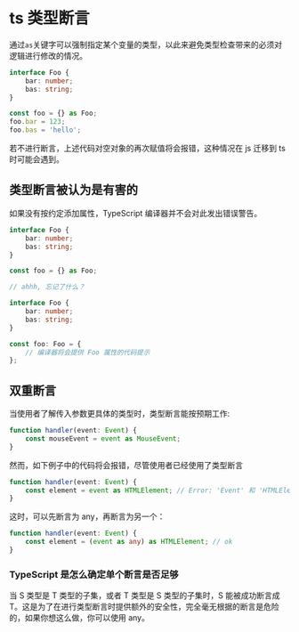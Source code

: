<!-- imageRoot:typescript -->

# ts 类型断言

通过`as`关键字可以强制指定某个变量的类型，以此来避免类型检查带来的必须对逻辑进行修改的情况。

```ts
interface Foo {
	bar: number;
	bas: string;
}

const foo = {} as Foo;
foo.bar = 123;
foo.bas = 'hello';
```

若不进行断言，上述代码对空对象的再次赋值将会报错，这种情况在 js 迁移到 ts 时可能会遇到。

## 类型断言被认为是有害的

如果没有按约定添加属性，TypeScript 编译器并不会对此发出错误警告。

```ts
interface Foo {
	bar: number;
	bas: string;
}

const foo = {} as Foo;

// ahhh, 忘记了什么？
```

```ts
interface Foo {
	bar: number;
	bas: string;
}

const foo: Foo = {
	// 编译器将会提供 Foo 属性的代码提示
};
```

## 双重断言

当使用者了解传入参数更具体的类型时，类型断言能按预期工作:

```ts
function handler(event: Event) {
	const mouseEvent = event as MouseEvent;
}
```

然而，如下例子中的代码将会报错，尽管使用者已经使用了类型断言

```ts
function handler(event: Event) {
	const element = event as HTMLElement; // Error: 'Event' 和 'HTMLElement' 中的任何一个都不能赋值给另外一个
}
```

这时，可以先断言为 any，再断言为另一个：

```ts
function handler(event: Event) {
	const element = (event as any) as HTMLElement; // ok
}
```

### TypeScript 是怎么确定单个断言是否足够

当 S 类型是 T 类型的子集，或者 T 类型是 S 类型的子集时，S 能被成功断言成 T。这是为了在进行类型断言时提供额外的安全性，完全毫无根据的断言是危险的，如果你想这么做，你可以使用 any。
